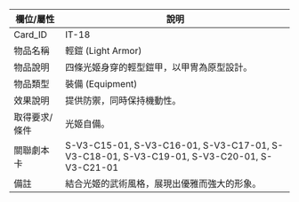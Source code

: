 | 欄位/屬性 | 說明 |
|---|---|
| Card_ID | IT-18 |
| 物品名稱 | 輕鎧 (Light Armor) |
| 物品說明 | 四條光姬身穿的輕型鎧甲，以甲冑為原型設計。 |
| 物品類型 | 裝備 (Equipment) |
| 效果說明 | 提供防禦，同時保持機動性。 |
| 取得要求/條件 | 光姬自備。 |
| 關聯劇本卡 | S-V3-C15-01, S-V3-C16-01, S-V3-C17-01, S-V3-C18-01, S-V3-C19-01, S-V3-C20-01, S-V3-C21-01 |
| 備註 | 結合光姬的武術風格，展現出優雅而強大的形象。 |
